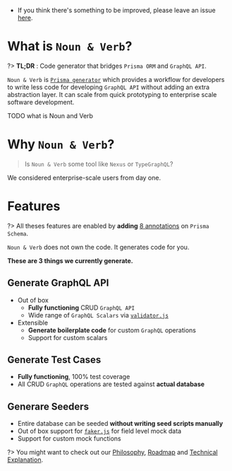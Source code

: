 - If you think there's something to be improved, please leave an issue
  [here](https://github.com/tufan-io/noun-and-verb-docs).

# What is `Noun & Verb`?

?> **TL;DR** : Code generator that bridges `Prisma ORM` and `GraphQL API`.

`Noun & Verb` is
[`Prisma generator`](https://www.prisma.io/docs/concepts/components/prisma-schema/generators)
which provides a workflow for developers to write less code for developing
`GraphQL API` without adding an extra abstraction layer. It can scale from quick
prototyping to enterprise scale software development.

TODO what is Noun and Verb

# Why `Noun & Verb`?

> Is `Noun & Verb` some tool like `Nexus` or `TypeGraphQL`?

We considered enterprise-scale users from day one.

# Features

?> All theses features are enabled by **adding**
[8 annotations](guides/annotations.md) on `Prisma Schema`.

`Noun & Verb` does not own the code. It generates code for you.

**These are 3 things we currently generate.**

## Generate GraphQL API

- Out of box
  - **Fully functioning** CRUD `GraphQL API`
  - Wide range of `GraphQL Scalars` via
    [`validator.js`](https://github.com/validatorjs/validator.js)
- Extensible
  - **Generate boilerplate code** for custom `GraphQL` operations
  - Support for custom scalars

## Generate Test Cases

- **Fully functioning**, 100% test coverage
- All CRUD `GraphQL` operations are tested against **actual database**

## Generare Seeders

- Entire database can be seeded **without writing seed scripts manually**
- Out of box support for [`faker.js`](https://github.com/Marak/Faker.js) for
  field level mock data
- Support for custom mock functions

?> You might want to check out our [Philosophy](/philosophy.md),
[Roadmap](/roadmap.md) and [Technical Explanation](/technical-explanation.md).
